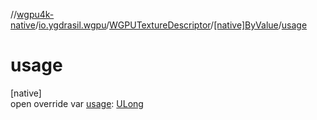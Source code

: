 //[wgpu4k-native](../../../../index.md)/[io.ygdrasil.wgpu](../../index.md)/[WGPUTextureDescriptor](../index.md)/[[native]ByValue](index.md)/[usage](usage.md)

# usage

[native]\
open override var [usage](usage.md): [ULong](https://kotlinlang.org/api/core/kotlin-stdlib/kotlin/-u-long/index.html)
